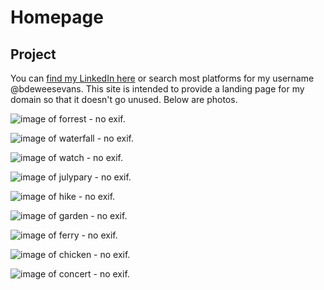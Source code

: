 # Homepage

## Project
You can [find my LinkedIn here](https://linkedin.com/in/bdeweesevans) or search most platforms for my username @bdeweesevans.
This site is intended to provide a landing page for my domain so that it doesn't go unused. Below are photos.

![image of forrest - no exif.](photos/0%20forrest.jpg)

![image of waterfall - no exif.](photos/1%20waterfall.jpg)

![image of watch - no exif.](photos/2%20watch.jpg)

![image of julypary - no exif.](photos/3%20julyparty.jpg)

![image of hike - no exif.](photos/4%20hike.jpg)

![image of garden - no exif.](photos/5%20garden.jpg)

![image of ferry - no exif.](photos/6%20ferry.jpg)

![image of chicken - no exif.](photos/7%20chicken.jpg)

![image of concert - no exif.](photos/8%20concert.jpg)
